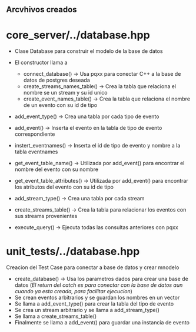 ## Arcvhivos creados
# core_server/../database.hpp
- Clase Database para construir el modelo de la base de datos
- El constructor llama a 
  - connect_database() -> Usa pqxx para conectar C++ a la base de datos de postgres deseada
  - create_streams_names_table() -> Crea la tabla que relaciona el nombre se un stream y su id unico
  - create_event_names_table() -> Crea la tabla que relaciona el nombre de un evento con su id de tipo

- add_event_type() -> Crea una tabla por cada tipo de evento
- add_event() -> Inserta el evento en la tabla de tipo de evento correspondiente
- instert_eventnames() -> Inserta el id de tipo de evento y nombre a la tabla eventnames
- get_event_table_name() -> Utilizada por add_event() para encontrar el nombre del evento con su nombre
- get_event_table_attributes() -> Utilizada por add_event() para encontrar los atributos del evento con su id de tipo
- add_stream_type() -> Crea una tabla por cada stream 
- create_streams_table() -> Crea la tabla para relacionar los eventos con sus streams provenientes
- execute_query() -> Ejecuta todas las consultas anteriores con pqxx

# unit_tests/../database.hpp
Creacion del Test Case para conectar a base de datos y crear mnodelo
- create_database() -> Usa los parametros dados para crear una base de datos (*El return del catch es para conectar con la base de datos aun cuando ya esta creada, para facilitar ejecucion*)
- Se crean eventos arbitrarios y se guardan los nombres en un vector
- Se llama a add_event_type() para crear la tabla del tipo de evento
- Se crea un stream arbitrario y se llama a add_stream_type()
- Se llama a create_streams_table() 
- Finalmente se llama a add_event() para guardar una instancia de evento